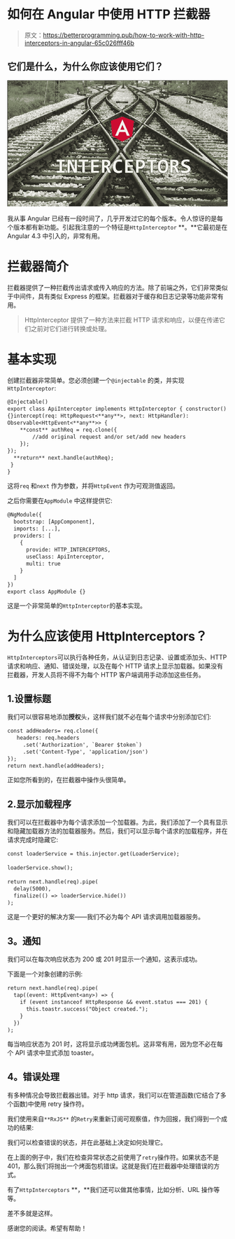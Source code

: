# 如何在 Angular 中使用 HTTP 拦截器

> 原文：<https://betterprogramming.pub/how-to-work-with-http-interceptors-in-angular-65c026fff46b>

## 它们是什么，为什么你应该使用它们？

![](img/dadd92d7b36594ccaa8d5762adbc3ef3.png)

我从事 Angular 已经有一段时间了，几乎开发过它的每个版本。令人惊讶的是每个版本都有新功能。引起我注意的一个特征是`HttpInterceptor` **。**它最初是在 Angular 4.3 中引入的，非常有用。

# 拦截器简介

拦截器提供了一种拦截传出请求或传入响应的方法。除了前端之外，它们非常类似于中间件，具有类似 Express 的框架。拦截器对于缓存和日志记录等功能非常有用。

> HttpInterceptor 提供了一种方法来拦截 HTTP 请求和响应，以便在传递它们之前对它们进行转换或处理。

# 基本实现

创建拦截器非常简单。您必须创建一个`@injectable` 的类，并实现`HttpInterceptor`:

```
@Injectable()
export class ApiInterceptor implements HttpInterceptor { constructor() {}intercept(req: HttpRequest<**any**>, next: HttpHandler): Observable<HttpEvent<**any**>> {
    **const** authReq = req.clone({
        //add original request and/or set/add new headers 
    });
});
  **return** next.handle(authReq);
 }
}
```

这将`req` 和`next` 作为参数，并将`HttpEvent` 作为可观测值返回。

之后你需要在`AppModule` 中这样提供它:

```
@NgModule({
  bootstrap: [AppComponent],
  imports: [...],
  providers: [
    {
      provide: HTTP_INTERCEPTORS,
      useClass: ApiInterceptor,
      multi: true
    }
  ]
})
export class AppModule {}
```

这是一个非常简单的`HttpInterceptor`的基本实现。

# 为什么应该使用 HttpInterceptors？

`HttpInterceptors`可以执行各种任务，从认证到日志记录、设置或添加头、HTTP 请求和响应、通知、错误处理，以及在每个 HTTP 请求上显示加载器。如果没有拦截器，开发人员将不得不为每个 HTTP 客户端调用手动添加这些任务。

## 1.设置标题

我们可以很容易地添加**授权**头，这样我们就不必在每个请求中分别添加它们:

```
const addHeaders= req.clone({ 
   headers: req.headers
     .set('Authorization', `Bearer $token`)
     .set('Content-Type', 'application/json')
});
return next.handle(addHeaders);
```

正如您所看到的，在拦截器中操作头很简单。

## 2.显示加载程序

我们可以在拦截器中为每个请求添加一个加载器。为此，我们添加了一个具有显示和隐藏加载器方法的加载器服务。然后，我们可以显示每个请求的加载程序，并在请求完成时隐藏它:

```
const loaderService = this.injector.get(LoaderService);

loaderService.show();

return next.handle(req).pipe(
  delay(5000),
  finalize(() => loaderService.hide())
);
```

这是一个更好的解决方案——我们不必为每个 API 请求调用加载器服务。

## **3。通知**

我们可以在每次响应状态为 200 或 201 时显示一个通知，这表示成功。

下面是一个对象创建的示例:

```
return next.handle(req).pipe(
  tap((event: HttpEvent<any>) => {
    if (event instanceof HttpResponse && event.status === 201) {
      this.toastr.success("Object created.");
    }
  })
);
```

每当响应状态为 201 时，这将显示成功烤面包机。这非常有用，因为您不必在每个 API 请求中显式添加 toaster。

## **4。错误处理**

有多种情况会导致拦截器出错。对于 http 请求，我们可以在管道函数(它结合了多个函数)中使用 retry 操作符。

我们使用来自`**RxJS**` 的`Retry`来重新订阅可观察值，作为回报，我们得到一个成功的结果:

我们可以检查错误的状态，并在此基础上决定如何处理它。

在上面的例子中，我们在检查异常状态之前使用了`retry`操作符。如果状态不是 401，那么我们将抛出一个烤面包机错误。这就是我们在拦截器中处理错误的方式。

有了`HttpInterceptors` **，**我们还可以做其他事情，比如分析、URL 操作等等。

差不多就是这样。

感谢您的阅读。希望有帮助！